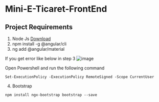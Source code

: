 # Mini-E-Ticaret-FrontEnd

## Project Requirements

1. Node Js [Download](https://nodejs.org/en/download/) 
2. npm install -g @angular/cli
3. ng add @angular/material

If you get error like below in step 3
 ![image](https://user-images.githubusercontent.com/15093808/177049305-c37f5dfa-aeb1-4d4f-9775-3f3a33a59889.png)

Open Powershell and run the following command

```
Set-ExecutionPolicy -ExecutionPolicy RemoteSigned -Scope CurrentUser
```
4. Bootstrap
```
npm install ngx-bootstrap bootstrap --save
```
